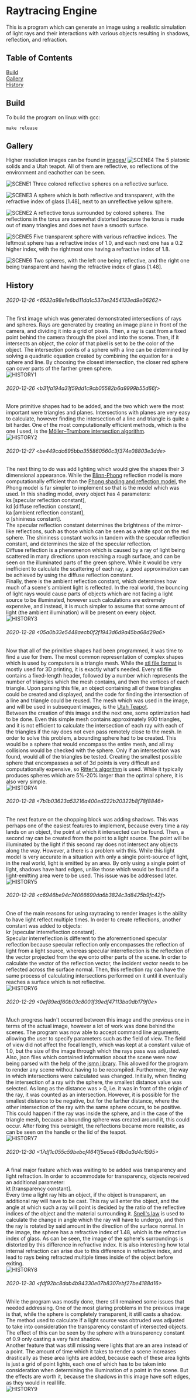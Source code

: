 # Raytracing Engine

This is a program which can generate an image using a realistic simulation of light rays and their interactions with various objects resulting in shadows, reflection, and refraction.

## Table of Contents
[Build](https://github.com/wojciech-graj/raytracing-engine/blob/master/README.md#Build)\
[Gallery](https://github.com/wojciech-graj/raytracing-engine/blob/master/README.md#Gallery)\
[History](https://github.com/wojciech-graj/raytracing-engine/blob/master/README.md#History)

## Build
To build the program on linux with gcc:
```
make release
```

## Gallery
Higher resolution images can be found in [images/](images/)
![SCENE4](/images/scene4_low.png)
The 5 platonic solids and a Utah teapot. All of them are reflective, so reflections of the environment and eachother can be seen.

![SCENE1](/images/scene1_low.png)
Three colored reflective spheres on a reflective surface.

![SCENE3](/images/scene3_low.png)
A sphere which is both reflective and transparent, with the refractive index of glass [1.48], next to an unreflective yellow sphere.

![SCENE2](/images/scene2_low.png)
A reflective torus surrounded by colored spheres. The reflections in the torus are somewhat distorted because the torus is made out of many triangles and does not have a smooth surface.

![SCENE5](/images/scene5_low.png)
Five transparent sphere with various refractive indices. The leftmost sphere has a refractive index of 1.0, and each next one has a 0.2 higher index, with the rightmost one having a refractive index of 1.8.

![SCENE6](/images/scene6_low.png)
Two spheres, with the left one being reflective, and the right one being transparent and having the refractive index of glass [1.48].

## History
###### 2020-12-26 \<6532a98e1e6bd11da1c537ae2454133ed9e06262>
The first image which was generated demonstrated intersections of rays and spheres. Rays are generated by creating an image plane in front of the camera, and dividing it into a grid of pixels. Then, a ray is cast from a fixed point behind the camera through the pixel and into the scene. Then, if it intersects an object, the color of that pixel is set to be the color of the object. The intersection points of a sphere with a line can be determined by solving a quadratic equation created by combining the equation for a sphere and line. By choosing the closest intersection, the closer red sphere can cover parts of the farther green sphere.\
![HISTORY1](/images/history/history_1.png)

###### 2020-12-26 \<b31fa194a31f59dd1c9cb05582b6a9999b55d66f>
More primitive shapes had to be added, and the two which were the most important were triangles and planes. Intersections with planes are very easy to calculate, however finding the intersection of a line and triangle is quite a bit harder. One of the most computationally efficient methods, which is the one I used, is the [Möller–Trumbore intersection algorithm](https://en.wikipedia.org/wiki/M%C3%B6ller%E2%80%93Trumbore_intersection_algorithm).\
![HISTORY2](/images/history/history_2.png)

###### 2020-12-27 \<be449cdc695bba355860560c3f374e08803e3dde>
The next thing to do was add lighting which would give the shapes their 3 dimensional appearance. While the [Blinn-Phong](https://en.wikipedia.org/wiki/Blinn%E2%80%93Phong_reflection_model) reflection model is more computationally efficient than the [Phong shading and reflection model](https://en.wikipedia.org/wiki/Phong_reflection_model), the Phong model is far simpler to implement so that is the model which was used. In this shading model, every object has 4 parameters: \
ks [specular reflection constant], \
kd [diffuse reflection constant], \
ka [ambient reflection constant],\
α [shininess constant].\
The specular reflection constant determines the brightness of the mirror-like reflections, such as those which can be seen as a white spot on the red sphere. The shininess constant works in tandem with the specular reflection constant, and determines the size of the specular reflection.\
Diffuse reflection is a phenomenon which is caused by a ray of light being scattered in many directions upon reaching a rough surface, and can be seen on the illuminated parts of the green sphere. While it would be very inefficient to calculate the scattering of each ray, a good approximation can be achieved by using the diffuse reflection constant.\
Finally, there is the ambient reflection constant, which determines how much of a scene's ambient light is reflected. In the real world, the bouncing of light rays would cause parts of objects which are not facing a light source to be illuminated, however such calculations are extremely expensive, and instead, it is much simpler to assume that some amount of light (the ambient illumination) will be present on every object.\
![HISTORY3](/images/history/history_3.png)

###### 2020-12-28 \<05a0b33e5448aecb0f2f1943d6d9a45ba68d29a6>
Now that all of the primitive shapes had been programmed, it was time to find a use for them. The most common representation of complex shapes which is used by computers is a triangle mesh. While the [stl file format](https://en.wikipedia.org/wiki/STL_%28file_format%29) is mostly used for 3D printing, it is exactly what's needed. Every stl file contains a fixed-length header, followed by a number which represents the number of triangles which the mesh contains, and then the vertices of each triangle. Upon parsing this file, an object containing all of these triangles could be created and displayed, and the code for finding the intersection of a line and triangle could be reused. The mesh which was used in the image, and will be used in subsequent images, is the [Utah Teapot](https://en.wikipedia.org/wiki/Utah_teapot).\
Between the creation of this image and the next one, some optimization had to be done. Even this simple mesh contains approximately 900 triangles, and it is not efficient to calculate the intersection of each ray with each of the triangles if the ray does not even pass remotely close to the mesh. In order to solve this problem, a bounding sphere had to be created. This would be a sphere that would encompass the entire mesh, and all ray collisions would be checked with the sphere. Only if an intersection was found, would all of the triangles be tested. Creating the smallest possible sphere that encompasses a set of 3d points is very difficult and computationally expensive, so [Ritter's algorithm](https://en.wikipedia.org/wiki/Bounding_sphere#Ritter's_bounding_sphere) is used. While it typically produces spheres which are 5%-20% larger than the optimal sphere, it is also very simple.\
![HISTORY4](/images/history/history_4.png)

###### 2020-12-28 \<7b1b03623a53216a400ed222b20322b8f78f8846>
The next feature on the chopping block was adding shadows. This was perhaps one of the easiest features to implement, because every time a ray lands on an object, the point at which it intersected can be found. Then, a second ray can be created from the point to a light source. The point will be illuminated by the light if this second ray does not intersect any objects along the way. However, a there is a problem with this. While this light model is very accurate in a situation with only a single point-source of light, in the real world, light is emitted by an area. By only using a single point of light, shadows have hard edges, unlike those which would be found if a light-emitting area were to be used. This issue was be addressed later.\
![HISTORY5](/images/history/history_5.png)

###### 2020-12-28 \<c6946be94c74066699da6b3824c3d8425b9fc42f>
One of the main reasons for using raytracing to render images is the ability to have light reflect multiple times. In order to create reflections, another constant was added to objects:\
kr [specular interreflection constant].\
Specular interreflection is different to the aforementioned specular reflection because specular reflection only encompasses the reflection of light from a light source, whereas specular interreflection is the reflection of the vector projected from the eye onto other parts of the scene. In order to calculate the vector of the reflection vector, the incident vector needs to be reflected across the surface normal. Then, this reflection ray can have the same process of calculating intersections performed on it until it eventually reaches a surface which is not reflective.\
![HISTORY6](/images/history/history_6.png)

###### 2020-12-29 \<0ef89edf60b03c8001f39edf47113ba0db179f0e>
Much progress hadn't occurred between this image and the previous one in terms of the actual image, however a lot of work was done behind the scenes. The program was now able to accept command line arguments, allowing the user to specify parameters such as the field of view. The field of view did not affect the focal length, which was kept at a constant value of 1.0, but the size of the image through which the rays pass was adjusted. Also, json files which contained information about the scene were now being parsed with the help of the [jsmn library](https://github.com/zserge/jsmn). This allowed for the program to render any scene without having to be recompiled. Furthermore, the way in which intersections were calculated was changed. Initially, when finding the intersection of a ray with the sphere, the smallest distance value was selected. As long as the distance was > 0, i.e. it was in front of the origin of the ray, it was counted as an intersection. However, it is possible for the smallest distance to be negative, but for the farther distance, where the other intersection of the ray with the same sphere occurs, to be positive. This could happen if the ray was inside the sphere, and in the case of the triangle mesh, because a bounding sphere was created around it, this could occur. After fixing this oversight, the reflections became more realistic, as can be seen on the handle or the lid of the teapot.\
![HISTORY7](/images/history/history_7.png)

###### 2020-12-30 \<17df1c055c59bebcf4641f5ece548b0a3d4c1595>
A final major feature which was waiting to be added was transparency and light refraction. In order to accommodate for transparency, objects received an additional parameter:\
kt [transparency constant].\
Every time a light ray hits an object, if the object is transparent, an additional ray will have to be cast. This ray will enter the object, and the angle at which such a ray will point is decided by the ratio of the reflective indices of the object and the material surrounding it. [Snell's law](https://en.wikipedia.org/wiki/Snell%27s_law) is used to calculate the change in angle which the ray will have to undergo, and then the ray is rotated by said amount in the direction of the surface normal. In the image, the sphere has a refractive index of 1.48, which is the refractive index of glass. As can be seen, the image of the sphere's surroundings is distorted by this difference in refractive index. It is also interesting how total internal refraction can arise due to this difference in refractive index, and lead to rays being refracted multiple times inside of the object before exiting.\
![HISTORY8](/images/history/history_8.png)

###### 2020-12-30 \<fdf92bc8dab4b94330e07b8307ebf27be4188d16>
While the program was mostly done, there still remained some issues that needed addressing. One of the most glaring problems in the previous image is that, while the sphere is completely transparent, it still casts a shadow. The method used to calculate if a light source was obtruded was adjusted to take into consideration the transparency constant of intersected objects. The effect of this can be seen by the sphere with a transparency constant of 0.9 only casting a very faint shadow.\
Another feature that was still missing were lights that are an area instead of a point. The amount of time which it takes to render a scene increases drastically as these area lights are added, because each of these area lights is just a grid of point lights, each one of which has to be taken into consideration when determining the illumination of a point in the scene. But the effects are worth it, because the shadows in this image have soft edges, as they would in real life.\
![HISTORY9](/images/history/history_9.png)
